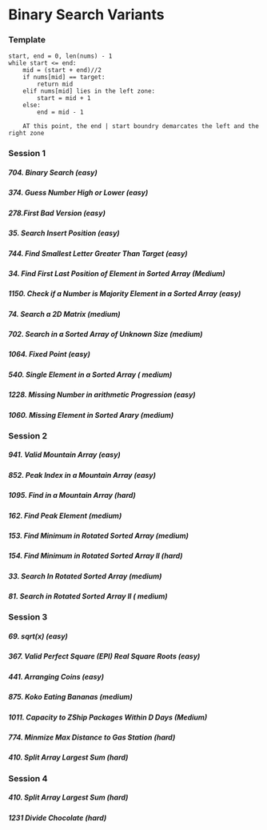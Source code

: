 # Binary Search Variants

### Template
```
start, end = 0, len(nums) - 1   
while start <= end:  
    mid = (start + end)//2   
    if nums[mid] == target:   
        return mid
    elif nums[mid] lies in the left zone:
        start = mid + 1
    else:
        end = mid - 1
   
    AT this point, the end | start boundry demarcates the left and the right zone      
```

### Session 1   
##### 704. Binary Search (easy)   
##### 374. Guess Number High or Lower (easy)   
##### 278.First Bad Version (easy)   
##### 35. Search Insert Position (easy)
##### 744. Find Smallest Letter Greater Than Target (easy)
##### 34. Find First Last Position of Element in Sorted Array (Medium)
##### 1150. Check if a Number is Majority Element in a Sorted Array (easy)
##### 74. Search a 2D Matrix (medium)
##### 702. Search in a Sorted Array of Unknown Size (medium)
##### 1064. Fixed Point (easy)
##### 540. Single Element in a Sorted Array ( medium)
##### 1228. Missing Number in arithmetic Progression (easy)
##### 1060. Missing Element in Sorted Arary (medium)

### Session 2
##### 941. Valid Mountain Array (easy)
##### 852. Peak Index in a Mountain Array (easy) 
##### 1095. Find in a Mountain Array (hard)
##### 162. Find Peak Element (medium)
##### 153. Find Minimum in Rotated Sorted Array (medium)
##### 154. Find Minimum in Rotated Sorted Array II (hard)
##### 33. Search In Rotated Sorted Array (medium)
##### 81. Search in Rotated Sorted Array II ( medium)

### Session 3
##### 69. sqrt(x) (easy)
##### 367. Valid Perfect Square (EPI) Real Square Roots (easy)
##### 441. Arranging Coins (easy)
##### 875. Koko Eating Bananas (medium)
##### 1011. Capacity to ZShip Packages Within D Days (Medium)
##### 774. Minmize Max Distance to Gas Station (hard)
##### 410. Split Array Largest Sum (hard)

### Session 4
##### 410. Split Array Largest Sum (hard)
##### 1231 Divide Chocolate (hard)